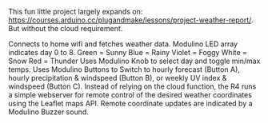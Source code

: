 This fun little project largely expands on: https://courses.arduino.cc/plugandmake/lessons/project-weather-report/. But without the cloud requirement.

Connects to home wifi and fetches weather data.
Modulino LED array indicates day 0 to 8.
Green = Sunny
Blue = Rainy
Violet = Foggy
White = Snow
Red = Thunder
Uses Modulino Knob to select day and toggle min/max temps.
Uses Modulino Buttons to Switch to hourly forecast (Button A), hourly precipitation & windspeed (Button B), or weekly UV index & windspeed (Button C).
Instead of relying on the cloud function, the R4 runs a simple webserver for remote control of the desired weather coordinates using the Leaflet maps API.
Remote coordinate updates are indicated by a Modulino Buzzer sound.
